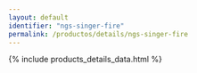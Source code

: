 ```yaml
---
layout: default
identifier: "ngs-singer-fire"
permalink: /productos/details/ngs-singer-fire
---
```


{% include products_details_data.html %}
